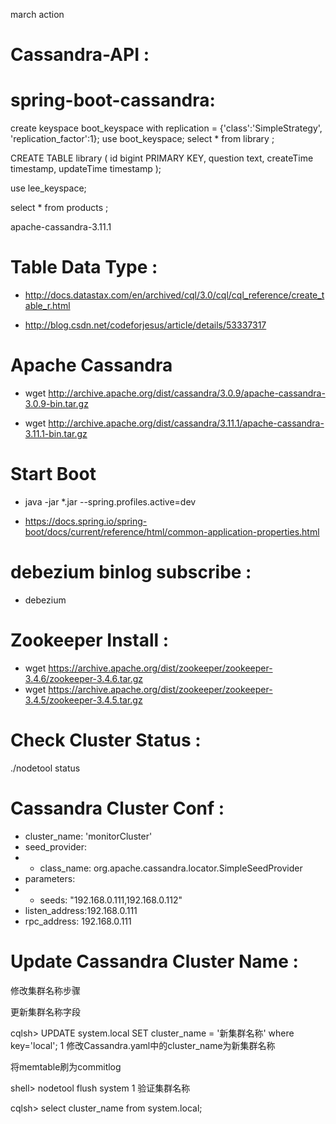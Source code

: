 march action

# Cassandra-API :



# spring-boot-cassandra:

create keyspace boot_keyspace with replication = {'class':'SimpleStrategy', 'replication_factor':1};
use boot_keyspace;
select * from  library ;

CREATE TABLE library (
       id bigint PRIMARY KEY,
       question text,
       createTime timestamp,
       updateTime timestamp
    );


use lee_keyspace;

select * from  products ;


apache-cassandra-3.11.1

# Table Data Type :
* http://docs.datastax.com/en/archived/cql/3.0/cql/cql_reference/create_table_r.html

* http://blog.csdn.net/codeforjesus/article/details/53337317


# Apache Cassandra

* wget http://archive.apache.org/dist/cassandra/3.0.9/apache-cassandra-3.0.9-bin.tar.gz

* wget http://archive.apache.org/dist/cassandra/3.11.1/apache-cassandra-3.11.1-bin.tar.gz


# Start Boot

* java  -jar  *.jar   --spring.profiles.active=dev

* https://docs.spring.io/spring-boot/docs/current/reference/html/common-application-properties.html

# debezium binlog subscribe :

* debezium


# Zookeeper Install :

* wget https://archive.apache.org/dist/zookeeper/zookeeper-3.4.6/zookeeper-3.4.6.tar.gz
* wget https://archive.apache.org/dist/zookeeper/zookeeper-3.4.5/zookeeper-3.4.5.tar.gz


# Check Cluster Status :

./nodetool status


# Cassandra Cluster Conf :
* cluster_name: 'monitorCluster'
* seed_provider:
* - class_name: org.apache.cassandra.locator.SimpleSeedProvider
* parameters:
* - seeds: "192.168.0.111,192.168.0.112"
* listen_address:192.168.0.111
* rpc_address: 192.168.0.111



# Update Cassandra Cluster Name :
修改集群名称步骤

更新集群名称字段

cqlsh> UPDATE system.local SET cluster_name = '新集群名称' where key='local';
1
修改Cassandra.yaml中的cluster_name为新集群名称

将memtable刷为commitlog

shell> nodetool flush system
1
验证集群名称

cqlsh> select cluster_name from system.local;














